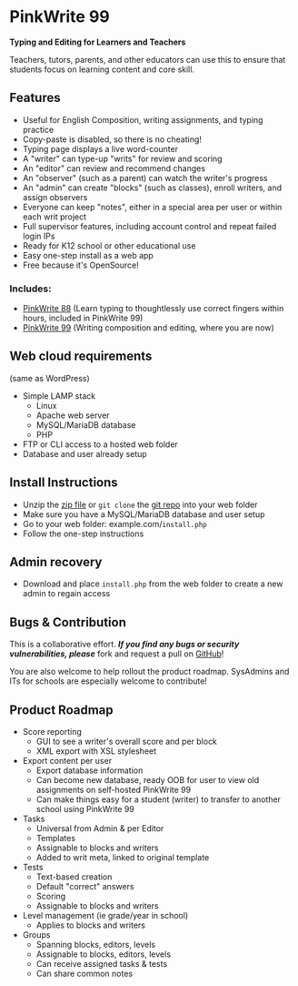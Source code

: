 # PinkWrite 99
**Typing and Editing for Learners and Teachers**

Teachers, tutors, parents, and other educators can use this to ensure that students focus on learning content and core skill.

## Features

- Useful for English Composition, writing assignments, and typing practice
- Copy-paste is disabled, so there is no cheating!
- Typing page displays a live word-counter
- A "writer" can type-up "writs" for review and scoring
- An "editor" can review and recommend changes
- An "observer" (such as a parent) can watch the writer's progress
- An "admin" can create "blocks" (such as classes), enroll writers, and assign observers
- Everyone can keep "notes", either in a special area per user or within each writ project
- Full supervisor features, including account control and repeat failed login IPs
- Ready for K12 school or other educational use
- Easy one-step install as a web app
- Free because it's OpenSource!

### Includes:
- [PinkWrite 88](https://github.com/PinkWrite/88) (Learn typing to thoughtlessly use correct fingers within hours, included in PinkWrite 99)
- [PinkWrite 99](https://github.com/PinkWrite/99) (Writing composition and editing, where you are now)

## Web cloud requirements
(same as WordPress)

- Simple LAMP stack
  - Linux
  - Apache web server
  - MySQL/MariaDB database
  - PHP
- FTP or CLI access to a hosted web folder
- Database and user already setup

## Install Instructions
- Unzip the [zip file](https://github.com/PinkWrite/99/archive/refs/heads/master.zip) or `git clone` the [git repo](https://github.com/PinkWrite/99.git) into your web folder
- Make sure you have a MySQL/MariaDB database and user setup
- Go to your web folder: example.com/`install.php`
- Follow the one-step instructions

## Admin recovery
- Download and place `install.php` from the web folder to create a new admin to regain access

## Bugs & Contribution

This is a collaborative effort. ***If you find any bugs or security vulnerabilities, please*** fork and request a pull on [GitHub](https://github.com/PinkWrite/99)!

You are also welcome to help rollout the product roadmap. SysAdmins and ITs for schools are especially welcome to contribute!

## Product Roadmap
- Score reporting
  - GUI to see a writer's overall score and per block
  - XML export with XSL stylesheet
- Export content per user
  - Export database information
  - Can become new database, ready OOB for user to view old assignments on self-hosted PinkWrite 99
  - Can make things easy for a student (writer) to transfer to another school using PinkWrite 99
- Tasks
  - Universal from Admin & per Editor
  - Templates
  - Assignable to blocks and writers
  - Added to writ meta, linked to original template
- Tests
  - Text-based creation
  - Default "correct" answers
  - Scoring
  - Assignable to blocks and writers
- Level management (ie grade/year in school)
  - Applies to blocks and writers
- Groups
  - Spanning blocks, editors, levels
  - Assignable to blocks, editors, levels
  - Can receive assigned tasks & tests
  - Can share common notes
